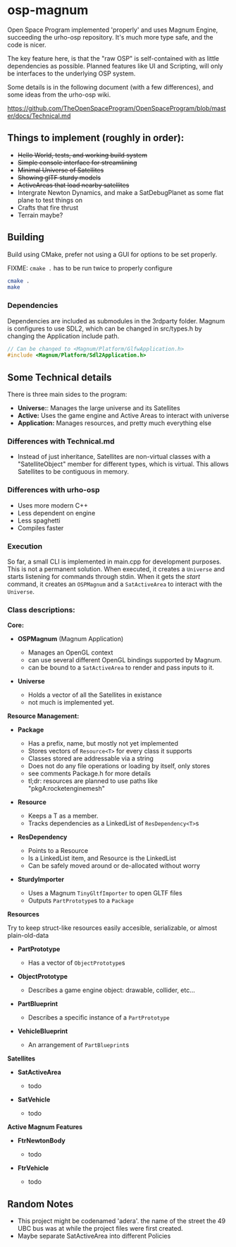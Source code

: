# osp-magnum

Open Space Program implemented 'properly' and uses Magnum Engine, succeeding
the urho-osp repository. It's much more type safe, and the code is nicer.

The key feature here, is that the "raw OSP" is self-contained with as little
dependencies as possible. Planned features like UI and Scripting, will only be
interfaces to the underlying OSP system.

Some details is in the following document (with a few differences), and some
ideas from the urho-osp wiki.

https://github.com/TheOpenSpaceProgram/OpenSpaceProgram/blob/master/docs/Technical.md

## Things to implement (roughly in order):
* ~~Hello World, tests, and working build system~~
* ~~Simple console interface for streamlining~~
* ~~Minimal Universe of Satellites~~
* ~~Showing glTF sturdy models~~
* ~~ActiveAreas that load nearby satellites~~
* Intergrate Newton Dynamics, and make a SatDebugPlanet as some flat plane to
  test things on
* Crafts that fire thrust
* Terrain maybe?

## Building
Build using CMake, prefer not using a GUI for options to be set properly.

FIXME: `cmake .` has to be run twice to properly configure

```bash
cmake .
make
```

### Dependencies

Dependencies are included as submodules in the 3rdparty folder. Magnum is
configures to use SDL2, which can be changed in src/types.h by changing the
Application include path.

```cpp
// Can be changed to <Magnum/Platform/GlfwApplication.h>
#include <Magnum/Platform/Sdl2Application.h>
```

## Some Technical details

There is three main sides to the program:
* **Universe:**: Manages the large universe and its Satellites
* **Active:** Uses the game engine and Active Areas to interact with universe
* **Application:** Manages resources, and pretty much everything else

### Differences with Technical.md
* Instead of just inheritance, Satellites are non-virtual classes with a
  "SatelliteObject" member for different types, which is virtual. This allows
  Satellites to be contiguous in memory.

### Differences with urho-osp
* Uses more modern C++
* Less dependent on engine
* Less spaghetti
* Compiles faster

### Execution
So far, a small CLI is implemented in main.cpp for development purposes. This
is not a permanent solution. When executed, it creates a `Universe` and starts
listening for commands through stdin. When it gets the *start* command, it
creates an `OSPMagnum` and a `SatActiveArea` to interact with the `Universe`.

### Class descriptions:

**Core:**

* **OSPMagnum** (Magnum Application)
  * Manages an OpenGL context
  * can use several different OpenGL bindings supported by Magnum.
  * can be bound to a `SatActiveArea` to render and pass inputs to it.

* **Universe**
  * Holds a vector of all the Satellites in existance
  * not much is implemented yet.

**Resource Management:**

* **Package**
  * Has a prefix, name, but mostly not yet implemented
  * Stores vectors of `Resource<T>` for every class it supports
  * Classes stored are addressable via a string
  * Does not do any file operations or loading by itself, only stores
  * see comments Package.h for more details
  * tl;dr: resources are planned to use paths like "pkgA:rocketenginemesh"

* **Resource<T>**
  * Keeps a T as a member.
  * Tracks dependencies as a LinkedList of `ResDependency<T>`s

* **ResDependency<T>**
  * Points to a Resource<T>
  * Is a LinkedList item, and Resource<T> is the LinkedList
  * Can be safely moved around or de-allocated without worry

* **SturdyImporter**
  * Uses a Magnum `TinyGltfImporter` to open GLTF files
  * Outputs `PartPrototype`s to a `Package`

**Resources**

Try to keep struct-like resources easily accesible, serializable, or almost
plain-old-data

* **PartPrototype**
  * Has a vector of `ObjectPrototype`s

* **ObjectPrototype**
  * Describes a game engine object: drawable, collider, etc...

* **PartBlueprint**
  * Describes a specific instance of a `PartPrototype`

* **VehicleBlueprint**
  * An arrangement of `PartBlueprint`s


**Satellites**

* **SatActiveArea**
  * todo

* **SatVehicle**
  * todo

**Active Magnum Features**

* **FtrNewtonBody**
  * todo

* **FtrVehicle**
  * todo

## Random Notes
* This project might be codenamed 'adera'. the name of the street the 49 UBC
  bus was at while the project files were first created.
* Maybe separate SatActiveArea into different Policies
